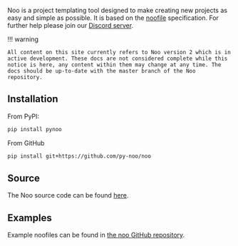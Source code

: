 Noo is a project templating tool designed to make creating new projects as easy and simple as possible. It is based on the [noofile](./noofile) specification. For further help please join our [Discord server](https://discord.gg/zbMBkC3849).

!!! warning

    All content on this site currently refers to Noo version 2 which is in active development. These docs are not considered complete while this notice is here, any content within them may change at any time. The docs should be up-to-date with the master branch of the Noo repository.

## Installation

From PyPI:

```sh
pip install pynoo
```

From GitHub

```sh
pip install git+https://github.com/py-noo/noo
```

## Source

The Noo source code can be found [here](https://github.com/py-noo/noo).

## Examples

Example noofiles can be found in [the noo GitHub repository](https://github.com/py-noo/noo/tree/master/examples).
